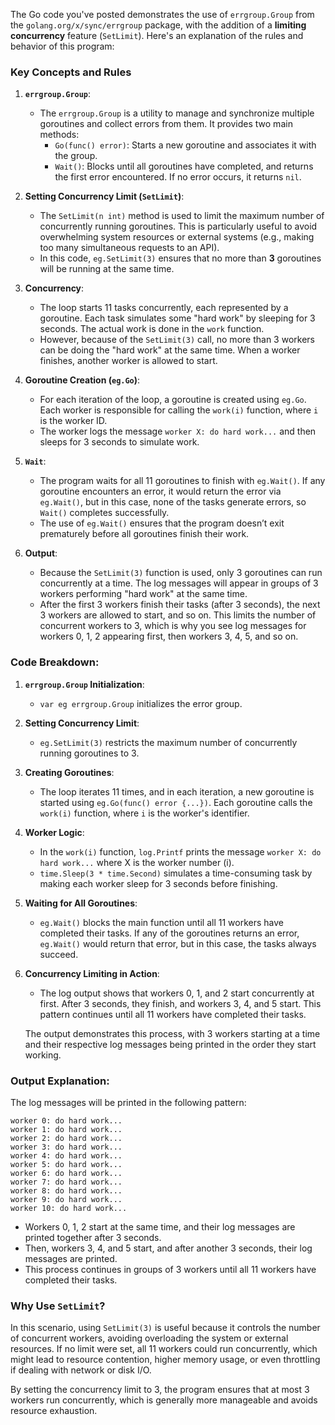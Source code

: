 The Go code you've posted demonstrates the use of `errgroup.Group` from the `golang.org/x/sync/errgroup` package, with the addition of a **limiting concurrency** feature (`SetLimit`). Here's an explanation of the rules and behavior of this program:

### Key Concepts and Rules

1. **`errgroup.Group`**:
   - The `errgroup.Group` is a utility to manage and synchronize multiple goroutines and collect errors from them. It provides two main methods:
     - `Go(func() error)`: Starts a new goroutine and associates it with the group.
     - `Wait()`: Blocks until all goroutines have completed, and returns the first error encountered. If no error occurs, it returns `nil`.

2. **Setting Concurrency Limit (`SetLimit`)**:
   - The `SetLimit(n int)` method is used to limit the maximum number of concurrently running goroutines. This is particularly useful to avoid overwhelming system resources or external systems (e.g., making too many simultaneous requests to an API).
   - In this code, `eg.SetLimit(3)` ensures that no more than **3** goroutines will be running at the same time.

3. **Concurrency**:
   - The loop starts 11 tasks concurrently, each represented by a goroutine. Each task simulates some "hard work" by sleeping for 3 seconds. The actual work is done in the `work` function.
   - However, because of the `SetLimit(3)` call, no more than 3 workers can be doing the "hard work" at the same time. When a worker finishes, another worker is allowed to start.

4. **Goroutine Creation (`eg.Go`)**:
   - For each iteration of the loop, a goroutine is created using `eg.Go`. Each worker is responsible for calling the `work(i)` function, where `i` is the worker ID.
   - The worker logs the message `worker X: do hard work...` and then sleeps for 3 seconds to simulate work.

5. **`Wait`**:
   - The program waits for all 11 goroutines to finish with `eg.Wait()`. If any goroutine encounters an error, it would return the error via `eg.Wait()`, but in this case, none of the tasks generate errors, so `Wait()` completes successfully.
   - The use of `eg.Wait()` ensures that the program doesn’t exit prematurely before all goroutines finish their work.

6. **Output**:
   - Because the `SetLimit(3)` function is used, only 3 goroutines can run concurrently at a time. The log messages will appear in groups of 3 workers performing "hard work" at the same time.
   - After the first 3 workers finish their tasks (after 3 seconds), the next 3 workers are allowed to start, and so on. This limits the number of concurrent workers to 3, which is why you see log messages for workers 0, 1, 2 appearing first, then workers 3, 4, 5, and so on.

### Code Breakdown:

1. **`errgroup.Group` Initialization**:
   - `var eg errgroup.Group` initializes the error group.
   
2. **Setting Concurrency Limit**:
   - `eg.SetLimit(3)` restricts the maximum number of concurrently running goroutines to 3.

3. **Creating Goroutines**:
   - The loop iterates 11 times, and in each iteration, a new goroutine is started using `eg.Go(func() error {...})`. Each goroutine calls the `work(i)` function, where `i` is the worker's identifier.
   
4. **Worker Logic**:
   - In the `work(i)` function, `log.Printf` prints the message `worker X: do hard work...` where X is the worker number (i).
   - `time.Sleep(3 * time.Second)` simulates a time-consuming task by making each worker sleep for 3 seconds before finishing.

5. **Waiting for All Goroutines**:
   - `eg.Wait()` blocks the main function until all 11 workers have completed their tasks. If any of the goroutines returns an error, `eg.Wait()` would return that error, but in this case, the tasks always succeed.

6. **Concurrency Limiting in Action**:
   - The log output shows that workers 0, 1, and 2 start concurrently at first. After 3 seconds, they finish, and workers 3, 4, and 5 start. This pattern continues until all 11 workers have completed their tasks.
   
   The output demonstrates this process, with 3 workers starting at a time and their respective log messages being printed in the order they start working.

### Output Explanation:

The log messages will be printed in the following pattern:

```
worker 0: do hard work...
worker 1: do hard work...
worker 2: do hard work...
worker 3: do hard work...
worker 4: do hard work...
worker 5: do hard work...
worker 6: do hard work...
worker 7: do hard work...
worker 8: do hard work...
worker 9: do hard work...
worker 10: do hard work...
```

- Workers 0, 1, 2 start at the same time, and their log messages are printed together after 3 seconds.
- Then, workers 3, 4, and 5 start, and after another 3 seconds, their log messages are printed.
- This process continues in groups of 3 workers until all 11 workers have completed their tasks.

### Why Use `SetLimit`?

In this scenario, using `SetLimit(3)` is useful because it controls the number of concurrent workers, avoiding overloading the system or external resources. If no limit were set, all 11 workers could run concurrently, which might lead to resource contention, higher memory usage, or even throttling if dealing with network or disk I/O.

By setting the concurrency limit to 3, the program ensures that at most 3 workers run concurrently, which is generally more manageable and avoids resource exhaustion.
